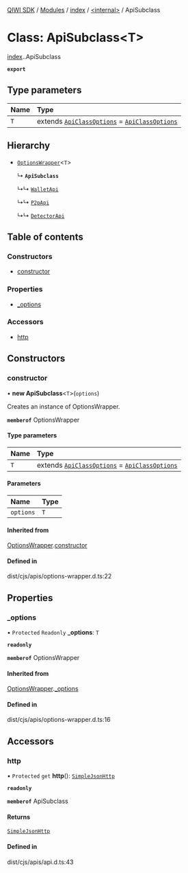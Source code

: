 [QIWI SDK](../README.md) / [Modules](../modules.md) / [index](../modules/index.md) / [<internal\>](../modules/index._internal_.md) / ApiSubclass

# Class: ApiSubclass<T\>

[index](../modules/index.md).[<internal>](../modules/index._internal_.md).ApiSubclass

**`export`**

## Type parameters

| Name | Type |
| :------ | :------ |
| `T` | extends [`ApiClassOptions`](../interfaces/index._internal_.ApiClassOptions.md) = [`ApiClassOptions`](../interfaces/index._internal_.ApiClassOptions.md) |

## Hierarchy

- [`OptionsWrapper`](index._internal_.OptionsWrapper.md)<`T`\>

  ↳ **`ApiSubclass`**

  ↳↳ [`WalletApi`](index._internal_.WalletApi.md)

  ↳↳ [`P2pApi`](index._internal_.P2pApi.md)

  ↳↳ [`DetectorApi`](index._internal_.DetectorApi.md)

## Table of contents

### Constructors

- [constructor](index._internal_.ApiSubclass.md#constructor)

### Properties

- [\_options](index._internal_.ApiSubclass.md#_options)

### Accessors

- [http](index._internal_.ApiSubclass.md#http)

## Constructors

### constructor

• **new ApiSubclass**<`T`\>(`options`)

Creates an instance of OptionsWrapper.

**`memberof`** OptionsWrapper

#### Type parameters

| Name | Type |
| :------ | :------ |
| `T` | extends [`ApiClassOptions`](../interfaces/index._internal_.ApiClassOptions.md) = [`ApiClassOptions`](../interfaces/index._internal_.ApiClassOptions.md) |

#### Parameters

| Name | Type |
| :------ | :------ |
| `options` | `T` |

#### Inherited from

[OptionsWrapper](index._internal_.OptionsWrapper.md).[constructor](index._internal_.OptionsWrapper.md#constructor)

#### Defined in

dist/cjs/apis/options-wrapper.d.ts:22

## Properties

### \_options

• `Protected` `Readonly` **\_options**: `T`

**`readonly`**

**`memberof`** OptionsWrapper

#### Inherited from

[OptionsWrapper](index._internal_.OptionsWrapper.md).[_options](index._internal_.OptionsWrapper.md#_options)

#### Defined in

dist/cjs/apis/options-wrapper.d.ts:16

## Accessors

### http

• `Protected` `get` **http**(): [`SimpleJsonHttp`](index.QIWI.SimpleJsonHttp.md)

**`readonly`**

**`memberof`** ApiSubclass

#### Returns

[`SimpleJsonHttp`](index.QIWI.SimpleJsonHttp.md)

#### Defined in

dist/cjs/apis/api.d.ts:43

